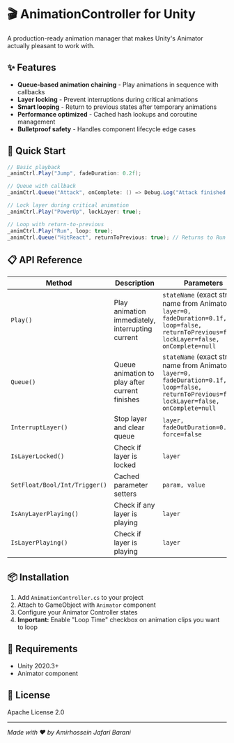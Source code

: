 # 🎬 AnimationController for Unity

A production-ready animation manager that makes Unity's Animator actually pleasant to work with.

## ✨ Features

- **Queue-based animation chaining** - Play animations in sequence with callbacks
- **Layer locking** - Prevent interruptions during critical animations  
- **Smart looping** - Return to previous states after temporary animations
- **Performance optimized** - Cached hash lookups and coroutine management
- **Bulletproof safety** - Handles component lifecycle edge cases

## 🚀 Quick Start

```csharp
// Basic playback
_animCtrl.Play("Jump", fadeDuration: 0.2f);

// Queue with callback
_animCtrl.Queue("Attack", onComplete: () => Debug.Log("Attack finished!"));

// Lock layer during critical animation
_animCtrl.Play("PowerUp", lockLayer: true);

// Loop with return-to-previous
_animCtrl.Play("Run", loop: true);
_animCtrl.Queue("HitReact", returnToPrevious: true); // Returns to Run after
```

## 📋 API Reference

| Method | Description | Parameters |
|--------|-------------|------------|
| `Play()` | Play animation immediately, interrupting current | `stateName` (exact string name from Animator), `layer=0, fadeDuration=0.1f, loop=false, returnToPrevious=false, lockLayer=false, onComplete=null` |
| `Queue()` | Queue animation to play after current finishes | `stateName` (exact string name from Animator), `layer=0, fadeDuration=0.1f, loop=false, returnToPrevious=false, lockLayer=false, onComplete=null` |
| `InterruptLayer()` | Stop layer and clear queue | `layer, fadeOutDuration=0.2f, force=false` |
| `IsLayerLocked()` | Check if layer is locked | `layer` |
| `SetFloat/Bool/Int/Trigger()` | Cached parameter setters | `param, value` |
| `IsAnyLayerPlaying()` | Check if any layer is playing | `layer` |
| `IsLayerPlaying()` | Check if layer is playing | `layer` |

## 📦 Installation

1. Add `AnimationController.cs` to your project
2. Attach to GameObject with `Animator` component
3. Configure your Animator Controller states
4. **Important:** Enable "Loop Time" checkbox on animation clips you want to loop

## 🔧 Requirements

- Unity 2020.3+
- Animator component

## 📄 License

Apache License 2.0

---

*Made with ❤️ by Amirhossein Jafari Barani*
